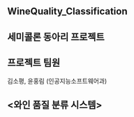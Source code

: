 ## WineQuality_Classification
세미콜론 동아리 프로젝트
-----
프로젝트 팀원
-----
김소평, 윤홍림 (인공지능소프트웨어과)

<와인 품질 분류 시스템>
-----

